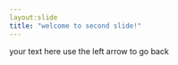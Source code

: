 ```yaml
---
layout:slide
title: "welcome to second slide!"
---
```

your text here
use the left arrow to go back
